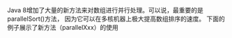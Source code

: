 Java 8增加了大量的新方法来对数组进行并行处理。可以说，最重要的是parallelSort()方法，
因为它可以在多核机器上极大提高数组排序的速度。
下面的例子展示了新方法（parallelXxx）的使用
